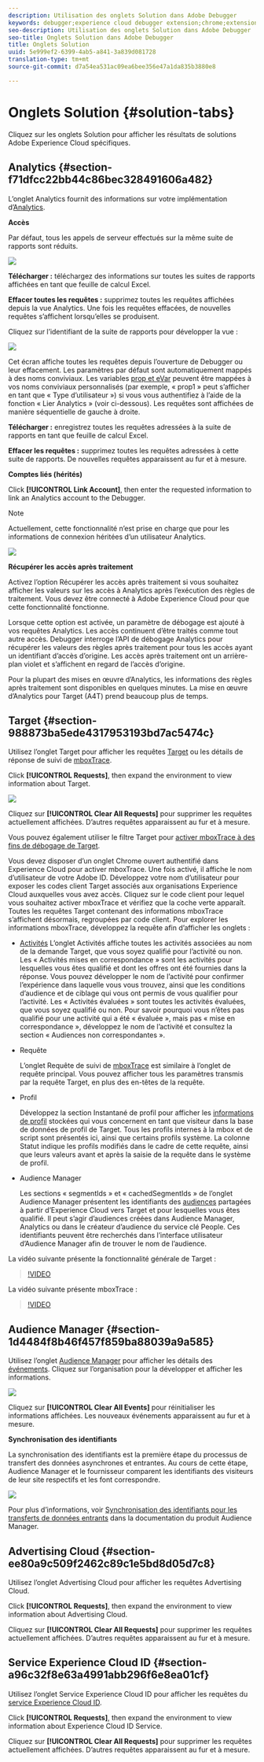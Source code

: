 ```yaml
---
description: Utilisation des onglets Solution dans Adobe Debugger
keywords: debugger;experience cloud debugger extension;chrome;extension;summary;clear;requests;solutions;solution;information;analytics;target;audience manager;media optimizer;amo;id service
seo-description: Utilisation des onglets Solution dans Adobe Debugger
seo-title: Onglets Solution dans Adobe Debugger
title: Onglets Solution
uuid: 5e999ef2-6399-4ab5-a841-3a839d081728
translation-type: tm+mt
source-git-commit: d7a54ea531ac09ea6bee356e47a1da835b3880e8

---
```



# Onglets Solution {#solution-tabs}

Cliquez sur les onglets Solution pour afficher les résultats de solutions Adobe Experience Cloud spécifiques.

## Analytics {#section-f71dfcc22bb44c86bec328491606a482}

L’onglet Analytics fournit des informations sur votre implémentation d’[Analytics](https://experiencecloud.adobe.com/resources/help/en_US/reference/).

**Accès**

Par défaut, tous les appels de serveur effectués sur la même suite de rapports sont réduits.

![](assets/analytics-hits.jpg)

**Télécharger :** téléchargez des informations sur toutes les suites de rapports affichées en tant que feuille de calcul Excel.

**Effacer toutes les requêtes :** supprimez toutes les requêtes affichées depuis la vue Analytics. Une fois les requêtes effacées, de nouvelles requêtes s’affichent lorsqu’elles se produisent.

Cliquez sur l’identifiant de la suite de rapports pour développer la vue :

![](assets/analytics-hits-expand.jpg)

Cet écran affiche toutes les requêtes depuis l’ouverture de Debugger ou leur effacement. Les paramètres par défaut sont automatiquement mappés à des noms conviviaux. Les variables [prop et eVar](https://experiencecloud.adobe.com/resources/help/en_US/sc/implement/props_eVars.html) peuvent être mappées à vos noms conviviaux personnalisés (par exemple, « prop1 » peut s’afficher en tant que « Type d’utilisateur ») si vous vous authentifiez à l’aide de la fonction « Lier Analytics » (voir ci-dessous). Les requêtes sont affichées de manière séquentielle de gauche à droite.

**Télécharger :** enregistrez toutes les requêtes adressées à la suite de rapports en tant que feuille de calcul Excel.

**Effacer les requêtes :** supprimez toutes les requêtes adressées à cette suite de rapports. De nouvelles requêtes apparaissent au fur et à mesure.

**Comptes liés (hérités)**

Click **[!UICONTROL Link Account]**, then enter the requested information to link an Analytics account to the Debugger.

>[!NOTE]
>
>Actuellement, cette fonctionnalité n’est prise en charge que pour les informations de connexion héritées d’un utilisateur Analytics.

![](assets/analytics-link-account.jpg)

**Récupérer les accès après traitement**

Activez l’option Récupérer les accès après traitement si vous souhaitez afficher les valeurs sur les accès à Analytics après l’exécution des règles de traitement. Vous devez être connecté à Adobe Experience Cloud pour que cette fonctionnalité fonctionne.

Lorsque cette option est activée, un paramètre de débogage est ajouté à vos requêtes Analytics. Les accès continuent d’être traités comme tout autre accès. Debugger interroge l’API de débogage Analytics pour récupérer les valeurs des règles après traitement pour tous les accès ayant un identifiant d’accès d’origine. Les accès après traitement ont un arrière-plan violet et s’affichent en regard de l’accès d’origine.

Pour la plupart des mises en œuvre d’Analytics, les informations des règles après traitement sont disponibles en quelques minutes. La mise en œuvre d’Analytics pour Target (A4T) prend beaucoup plus de temps.

## Target {#section-988873ba5ede4317953193bd7ac5474c}

Utilisez l’onglet Target pour afficher les requêtes [Target](https://docs.adobe.com/content/help/en/target/using/target-home.html) ou les détails de réponse de suivi de [mboxTrace](https://docs.adobe.com/content/help/en/target/using/activities/troubleshoot-activities/content-trouble.html).

Click **[!UICONTROL Requests]**, then expand the environment to view information about Target.

![](assets/target-requests.jpg)

Cliquez sur **[!UICONTROL Clear All Requests]** pour supprimer les requêtes actuellement affichées. D’autres requêtes apparaissent au fur et à mesure.

Vous pouvez également utiliser le filtre Target pour [activer mboxTrace à des fins de débogage de Target](https://docs.adobe.com/content/help/en/target/using/activities/troubleshoot-activities/content-trouble.html).

Vous devez disposer d’un onglet Chrome ouvert authentifié dans Experience Cloud pour activer mboxTrace. Une fois activé, il affiche le nom d’utilisateur de votre Adobe ID. Développez votre nom d’utilisateur pour exposer les codes client Target associés aux organisations Experience Cloud auxquelles vous avez accès. Cliquez sur le code client pour lequel vous souhaitez activer mboxTrace et vérifiez que la coche verte apparaît. Toutes les requêtes Target contenant des informations mboxTrace s’affichent désormais, regroupées par code client. Pour explorer les informations mboxTrace, développez la requête afin d’afficher les onglets :

* [Activités](https://docs.adobe.com/content/help/en/target/using/activities/activities.html) L’onglet Activités affiche toutes les activités associées au nom de la demande Target, que vous soyez qualifié pour l’activité ou non. Les « Activités mises en correspondance » sont les activités pour lesquelles vous êtes qualifié et dont les offres ont été fournies dans la réponse. Vous pouvez développer le nom de l’activité pour confirmer l’expérience dans laquelle vous vous trouvez, ainsi que les conditions d’audience et de ciblage qui vous ont permis de vous qualifier pour l’activité. Les « Activités évaluées » sont toutes les activités évaluées, que vous soyez qualifié ou non. Pour savoir pourquoi vous n’êtes pas qualifié pour une activité qui a été « évaluée », mais pas « mise en correspondance », développez le nom de l’activité et consultez la section « Audiences non correspondantes ».

* Requête

   L’onglet Requête de suivi de [mboxTrace](https://docs.adobe.com/content/help/en/target/using/activities/troubleshoot-activities/content-trouble.html) est similaire à l’onglet de requête principal. Vous pouvez afficher tous les paramètres transmis par la requête Target, en plus des en-têtes de la requête.
* Profil

   Développez la section Instantané de profil pour afficher les [informations de profil](https://docs.adobe.com/content/help/en/target/using/audiences/visitor-profiles/variables-profiles-parameters-methods.html) stockées qui vous concernent en tant que visiteur dans la base de données de profil de Target. Tous les profils internes à la mbox et de script sont présentés ici, ainsi que certains profils système. La colonne Statut indique les profils modifiés dans le cadre de cette requête, ainsi que leurs valeurs avant et après la saisie de la requête dans le système de profil.
* Audience Manager

   Les sections « segmentIds » et « cachedSegmentIds » de l’onglet Audience Manager présentent les identifiants des [audiences](https://docs.adobe.com/content/help/en/target/using/audiences/target.html) partagées à partir d’Experience Cloud vers Target et pour lesquelles vous êtes qualifié. Il peut s’agir d’audiences créées dans Audience Manager, Analytics ou dans le créateur d’audience du service clé People. Ces identifiants peuvent être recherchés dans l’interface utilisateur d’Audience Manager afin de trouver le nom de l’audience.

La vidéo suivante présente la fonctionnalité générale de Target :

>[!VIDEO](https://video.tv.adobe.com/v/23115t2/?captions=fre_fr)

La vidéo suivante présente mboxTrace :

>[!VIDEO](https://video.tv.adobe.com/v/23113t2/?captions=fre_fr)

## Audience Manager {#section-1d4484f8b46f457f859ba88039a9a585}

Utilisez l’onglet [Audience Manager](https://experiencecloud.adobe.com/resources/help/en_US/aam/) pour afficher les détails des [événements](https://experiencecloud.adobe.com/resources/help/en_US/aam/dcs-event-calls.html). Cliquez sur l’organisation pour la développer et afficher les informations.

![](assets/audience-manager.jpg)

Cliquez sur **[!UICONTROL Clear All Events]** pour réinitialiser les informations affichées. Les nouveaux événements apparaissent au fur et à mesure.

**Synchronisation des identifiants**

La synchronisation des identifiants est la première étape du processus de transfert des données asynchrones et entrantes. Au cours de cette étape, Audience Manager et le fournisseur comparent les identifiants des visiteurs de leur site respectifs et les font correspondre.

![](assets/aam-idsync.jpg)

Pour plus d’informations, voir [Synchronisation des identifiants pour les transferts de données entrants](https://experiencecloud.adobe.com/resources/help/en_US/aam/c_id_sync_in.html) dans la documentation du produit Audience Manager.

## Advertising Cloud {#section-ee80a9c509f2462c89c1e5bd8d05d7c8}

Utilisez l’onglet Advertising Cloud pour afficher les requêtes Advertising Cloud.

Click **[!UICONTROL Requests]**, then expand the environment to view information about Advertising Cloud.

Cliquez sur **[!UICONTROL Clear All Requests]** pour supprimer les requêtes actuellement affichées. D’autres requêtes apparaissent au fur et à mesure.

## Service Experience Cloud ID {#section-a96c32f8e63a4991abb296f6e8ea01cf}

Utilisez l’onglet Service Experience Cloud ID pour afficher les requêtes du [service Experience Cloud ID](https://experiencecloud.adobe.com/resources/help/en_US/mcvid/).

Click **[!UICONTROL Requests]**, then expand the environment to view information about Experience Cloud ID Service.

Cliquez sur **[!UICONTROL Clear All Requests]** pour supprimer les requêtes actuellement affichées. D’autres requêtes apparaissent au fur et à mesure.
